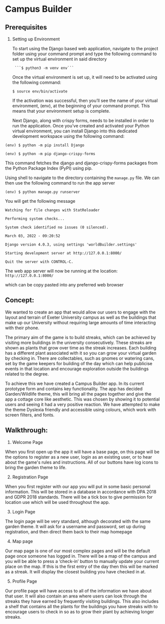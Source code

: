 # Campus Builder

## Prerequisites

1. Setting up Environment

	To start using the Django based web application, navigate to the project folder using your command prompt and type the following command to set up the virtual environment in said directory

		```$ python3 -m venv env```

	Once the virtual environment is set up, it will need to be activated using the following command:

	```$ source env/bin/activate```

	If the activation was successful, then you’ll see the name of your virtual environment, (env), at the beginning of your command prompt. This means that your environment setup is complete.

	Next Django, along with crispy forms, needs to be installed in order to run the application. Once you’ve created and activated your Python virtual environment, you can install Django into this dedicated development workspace using the following command:

```(env) $ python -m pip install Django``` 

```(env) $ python -m pip django-crispy-forms```

This command fetches the django and django-crispy-forms packages from the Python Package Index (PyPI) using pip.

Using shell to navigate to the directory containing the `manage.py` file. We can then use the following command to run the app server

```(env) $ python manage.py runserver```

You will get the following message

```shell
Watching for file changes with StatReloader

Performing system checks...

System check identified no issues (0 silenced).

March 03, 2022 - 09:20:52

Django version 4.0.3, using settings 'worldBuilder.settings'

Starting development server at http://127.0.0.1:8000/

Quit the server with CONTROL-C.
```
The web app server will now be running at the location: ```http://127.0.0.1:8000/```

which can be copy pasted into any preferred web browser


## Concept:

We wanted to create an app that would allow our users to engage with the layout and terrain of Exeter University campus as well as the buildings that make up our University without requiring large amounts of time interacting with their phone. 

The primary aim of the game is to build streaks, which can be achieved by visiting more buildings in the university consecutively. These streaks are shown as plants that grow over time as the streak increases. Each building has a different plant associated with it so you can grow your virtual garden by checking in. There are collectables, such as gnomes or watering cans, set by the game keepers for building of the day which can help publicise events in that location and encourage exploration outside the buildings related to the degree.

To achieve this we have created a Campus Builder app. In its current prototype form and contains key functionality. The app has decided Garden/Wildlife theme, this will bring all the pages together and give the app a cottage core like aesthetic. This was chosen by showing it to potential users and seeing it had a very positive reaction. We have attempted to make the theme Dyslexia friendly and accessible using colours, which work with screen filters, and fonts.

## Walkthrough:


1. Welcome Page

When you first open up the app it will have a base page, on this page will be the options to register as a new user, login as an existing user, or to hear about the game's rules and instructions. All of our buttons have log icons to bring the garden theme to life.

2.  Registration Page

When you first register with our app you will put in some basic personal information. This will be stored in a database in accordance with DPA 2018 and GDPR 2018 standards. There will be a tick box to give permission for location use which will be used throughout the app.

3. Login Page

The login page will be very standard, although decorated with the same garden theme. It will ask for a username and password, set up during registration, and then direct them back to their map homepage

4. Map page

Our map page is one of our most complex pages and will be the default page once someone has logged in. There will be a map of the campus and you will be able to press a ‘check-in’ button to manually update your current place on the map. If this is the first entry of the day then this will be marked as a streak. It will display the closest building you have checked in at.

5. Profile Page

Our profile page will have access to all of the information we have about that user. It will also contain an area where users can look through the streaks they have earned by frequently visiting buildings. This also includes a shelf that contains all the plants for the buildings you have streaks with to encourage users to check in so as to grow their plant by achieving longer streaks.

